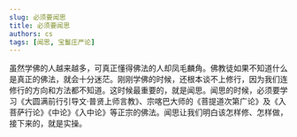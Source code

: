 ```yaml
---
slug: 必须要闻思
title: 必须要闻思
authors: cs
tags: [闻思, 宝鬘庄严论]
---
```



虽然学佛的人越来越多，可真正懂得佛法的人却凤毛麟角。佛教徒如果不知道什么是真正的佛法，就会十分迷茫。刚刚学佛的时候，还根本谈不上修行，因为我们连修行的方向和方法都不知道。这时候最重要的，就是闻思。闻思的时候，必须要学习《大圆满前行引导文·普贤上师言教》、宗喀巴大师的《菩提道次第广论》及《入菩萨行论》《中论》《入中论》等正宗的佛法。闻思让我们明白该怎样修、怎样做，接下来的，就是实操。